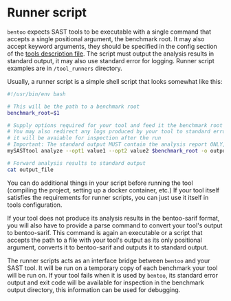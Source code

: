 # Runner script

`bentoo` expects SAST tools to be executable with a single command that accepts a single positional argument, the benchmark root. It may also accept keyword arguments, they should be specified in the config section of the [tools description file](tools_description.md). The script must output the analysis results in standard output, it may also use standard error for logging. Runner script examples are in `/tool_runners` directory.

Usually, a runner script is a simple shell script that looks somewhat like this:
```bash
#!/usr/bin/env bash

# This will be the path to a benchmark root
benchmark_root=$1

# Supply options required for your tool and feed it the benchmark root
# You may also redirect any logs produced by your tool to standard error,
# it will be avaiable for inspection after the run
# Important: The standard output MUST contain the analysis report ONLY, do not output any logs there
mySASTtool analyze --opt1 value1 --opt2 value2 $benchmark_root -o output_file 1>&2

# Forward analysis results to standard output
cat output_file
```

You can do additional things in your script before running the tool (compiling the project, setting up a docker container, etc.)
If your tool itself satisfies the requirements for runner scripts, you can just use it itself in tools configuration.

If your tool does not produce its analysis results in the bentoo-sarif format, you will also have to provide a parse command
to convert your tool's output to bentoo-sarif. This command is again an executable or a script that accepts the path to a file with
your tool's output as its only positional argument, converts it to bentoo-sarif and outputs it to standard output.

The runner scripts acts as an interface bridge between `bentoo` and your SAST tool.
It will be run on a temporary copy of each benchmark your tool will be run on.
If your tool fails when it is used by `bentoo`, its standard error output and exit code will be available for inspection
in the benchmark output directory, this information can be used for debugging.
